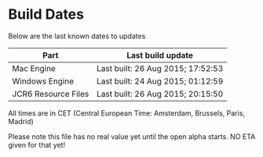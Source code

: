 # Build Dates

Below are the last known dates to updates

Part | Last build update
-----|-----
Mac Engine | Last built: 26 Aug 2015; 17:52:53
Windows Engine | Last built: 24 Aug 2015; 01:12:59
JCR6 Resource Files | Last built: 26 Aug 2015; 20:15:50
All times are in CET (Central European Time: Amsterdam, Brussels, Paris, Madrid)


Please note this file has no real value yet until the open alpha starts. NO ETA given for that yet!
